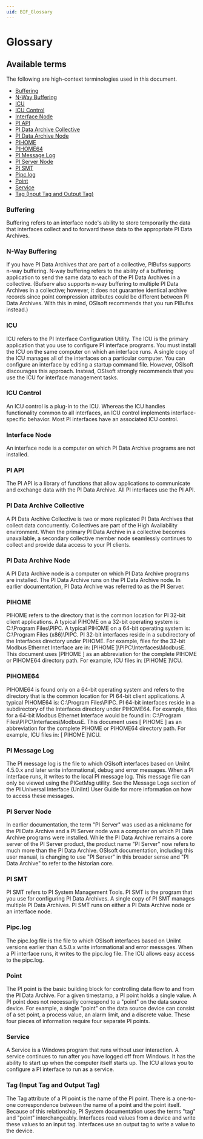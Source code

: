 ```yaml
---
uid: BIF_Glossary
---
```


# Glossary 

## Available terms

The following are high-context terminologies used in this document.

* [Buffering](#buffering)
* [N-Way Buffering](#n-way-buffering)
* [ICU](#icu)
* [ICU Control](#icu-control)
* [Interface Node](#interface-node)
* [PI API](#pi-api)
* [PI Data Archive Collective](#pi-data-archive-collective)
* [PI Data Archive Node](#pi-data-archive-node)
* [PIHOME](#pihome)
* [PIHOME64](#pihome64)
* [PI Message Log](#pi-message-log)
* [PI Server Node](#pi-server-node)
* [PI SMT](#pi-smt)
* [Pipc.log](#pipclog)
* [Point](#point)
* [Service](#service)
* [Tag (Input Tag and Output Tag)](#tag-input-tag-and-output-tag)

### Buffering
    
Buffering refers to an interface node's ability to store temporarily the data that interfaces collect and to forward these data to the appropriate PI Data Archives. 

### N-Way Buffering
    
If you have PI Data Archives that are part of a collective, PIBufss supports n-way buffering. N‑way buffering refers to the ability of a buffering application to send the same data to each of the PI Data Archives in a collective. (Bufserv also supports n-way buffering to multiple PI Data Archives in a collective; however, it does not guarantee identical archive records since point compression attributes could be different between PI Data Archives. With this in mind, OSIsoft recommends that you run PIBufss instead.) 

### ICU
    
ICU refers to the PI Interface Configuration Utility. The ICU is the primary application that you use to configure PI interface programs. You must install the ICU on the same computer on which an interface runs. A single copy of the ICU manages all of the interfaces on a particular computer. You can configure an interface by editing a startup command file. However, OSIsoft discourages this approach. Instead, OSIsoft strongly recommends that you use the ICU for interface management tasks.

### ICU Control

An ICU control is a plug-in to the ICU. Whereas the ICU handles functionality common to all interfaces, an ICU control implements interface-specific behavior. Most PI interfaces have an associated ICU control. 

### Interface Node

An interface node is a computer on which PI Data Archive programs are not installed.

### PI API

The PI API is a library of functions that allow applications to communicate and exchange data with the PI Data Archive. All PI interfaces use the PI API. 

### PI Data Archive Collective

A PI Data Archive Collective is two or more replicated PI Data Archives that collect data concurrently. Collectives are part of the High Availability environment. When the primary PI Data Archive in a collective becomes 
unavailable, a secondary collective member node seamlessly continues to collect and provide data access to your PI clients. 

### PI Data Archive Node

A PI Data Archive node is a computer on which PI Data Archive programs are installed. The PI Data Archive runs on the PI Data Archive node. In earlier documentation, PI Data Archive was referred to as the PI Server. 

### PIHOME

PIHOME refers to the directory that is the common location for PI 32-bit client applications. A typical PIHOME on a 32-bit operating system is: C:\Program Files\PIPC. A typical PIHOME on a 64-bit operating system is: 
C:\Program Files (x86)\PIPC. PI 32-bit interfaces reside in a subdirectory of the Interfaces directory under PIHOME. For example, files for the 32-bit Modbus Ethernet Interface are in: [PIHOME ]\PIPC\Interfaces\ModbusE. This document uses [PIHOME ] as an abbreviation for the complete PIHOME or PIHOME64 directory path. For example, ICU files in: [PIHOME ]\ICU. 

### PIHOME64

PIHOME64 is found only on a 64-bit operating system and refers to the directory that is the common location for PI 64-bit client applications. A typical PIHOME64 is: C:\Program Files\PIPC. PI 64-bit interfaces reside in a 
subdirectory of the Interfaces directory under PIHOME64. For example, files for a 64-bit Modbus Ethernet Interface would be found in: C:\Program Files\PIPC\Interfaces\ModbusE. This document uses [ PIHOME ] as an abbreviation for the complete PIHOME or PIHOME64 directory path. For example, ICU files in: [ PIHOME ]\ICU. 

### PI Message Log

The PI message log is the file to which OSIsoft interfaces based on UniInt 4.5.0.x and later write informational, debug and error messages. When a PI interface runs, it writes to the local PI message log. This message file 
can only be viewed using the PIGetMsg utility. See the Message Logs section of the PI Universal Interface (UniInt) User Guide for more information on how to access these messages. 

### PI Server Node

In earlier documentation, the term "PI Server" was used as a nickname for the PI Data Archive and a PI Server node was a computer on which PI Data Archive programs were installed. While the PI Data Archive remains a core 
server of the PI Server product, the product name "PI Server" now refers to much more than the PI Data Archive. OSIsoft documentation, including this user manual, is changing to use "PI Server" in this broader sense and "PI Data Archive" to refer to the historian core. 

### PI SMT

PI SMT refers to PI System Management Tools. PI SMT is the program that you use for configuring PI Data Archives. A single copy of PI SMT manages multiple PI Data Archives. PI SMT runs on either a PI Data Archive node or 
an interface node. 

### Pipc.log

The pipc.log file is the file to which OSIsoft interfaces based on UniInt versions earlier than 4.5.0.x write informational and error messages. When a PI interface runs, it writes to the pipc.log file. The ICU allows easy 
access to the pipc.log. 

### Point

The PI point is the basic building block for controlling data flow to and from the PI Data Archive. For a given timestamp, a PI point holds a single value. A PI point does not necessarily correspond to a "point" on the 
data source device. For example, a single "point" on the data source device can consist of a set point, a process value, an alarm limit, and a discrete value. These four pieces of information require four separate PI points. 

### Service

A Service is a Windows program that runs without user interaction. A service continues to run after you have logged off from Windows. It has the ability to start up when the computer itself starts up. The ICU allows you to 
configure a PI interface to run as a service. 

### Tag (Input Tag and Output Tag)

The Tag attribute of a PI point is the name of the PI point. There is a one-to-one correspondence between the name of a point and the point itself. Because of this relationship, PI System documentation uses the terms "tag" 
and "point" interchangeably. Interfaces read values from a device and write these values to an input tag. Interfaces use an output tag to write a value to the device. 
